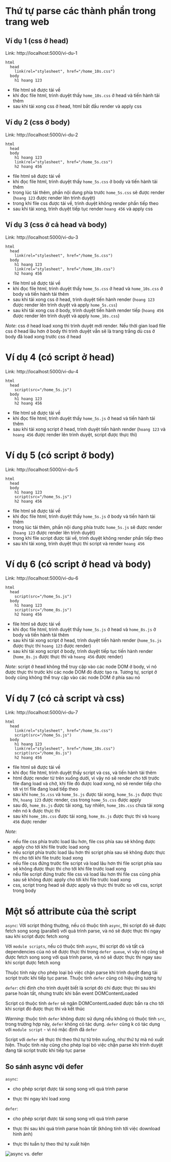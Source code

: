 # Thứ tự parse các thành phần trong trang web

## Ví dụ 1 (css ở head)

Link: http://localhost:5000/vi-du-1

```pug
html
  head
    link(rel="stylesheet", href="/home_10s.css")
  body
    h1 hoang 123
```

- file html sẽ được tải về
- khi đọc file html, trình duyệt thấy `home_10s.css` ở head và tiến hành tải thêm
- sau khi tải xong css ở head, html bắt đầu render và apply css

## Ví dụ 2 (css ở body)

Link: http://localhost:5000/vi-du-2

```pug
html
  head
  body
    h1 hoang 123
    link(rel="stylesheet", href="/home_5s.css")
    h2 hoang 456
```

- file html sẽ được tải về
- khi đọc file html, trình duyệt thấy `home_5s.css` ở body và tiến hành tải thêm
- trong lúc tải thêm, phần nội dung phía trước `home_5s.css` sẽ được render (`hoang 123` được render lên trình duyệt)
- trong khi file css được tải về, trình duyệt không render phần tiếp theo
- sau khi tải xong, trình duyệt tiếp tục render `hoang 456` và apply css

## Ví dụ 3 (css ở cả head và body)

Link: http://localhost:5000/vi-du-3

```pug
html
  head
    link(rel="stylesheet", href="/home_5s.css")
  body
    h1 hoang 123
    link(rel="stylesheet", href="/home_10s.css")
    h2 hoang 456
```

- file html sẽ được tải về
- khi đọc file html, trình duyệt thấy `home_5s.css` ở head và `home_10s.css` ở body và tiến hành tải thêm
- sau khi tải xong css ở head, trình duyệt tiến hành render (`hoang 123` được render lên trình duyệt và apply `home_5s.css`)
- sau khi tải xong css ở body, trình duyệt tiến hành render tiếp (`hoang 456` được render lên trình duyệt và apply `home_10s.css`)

_Note_: css ở head load xong thì trình duyệt mới render. Nếu thời gian load file css ở head lâu hơn ở body thì trình duyệt vẫn sẽ là trang trắng dù css ở body đã load xong trước css ở head

# Ví dụ 4 (có script ở head)

Link: http://localhost:5000/vi-du-4

```pug
html
  head
    script(src="/home_5s.js")
  body
    h1 hoang 123
    h2 hoang 456
```

- file html sẽ được tải về
- khi đọc file html, trình duyệt thấy `home_5s.js` ở head và tiến hành tải thêm
- sau khi tải xong script ở head, trình duyệt tiến hành render (`hoang 123` và `hoang 456` được render lên trình duyệt, script được thực thi)

# Ví dụ 5 (có script ở body)

Link: http://localhost:5000/vi-du-5

```pug
html
  head
  body
    h1 hoang 123
    script(src="/home_5s.js")
    h2 hoang 456
```

- file html sẽ được tải về
- khi đọc file html, trình duyệt thấy `home_5s.js` ở body và tiến hành tải thêm
- trong lúc tải thêm, phần nội dung phía trước `home_5s.js` sẽ được render (`hoang 123` được render lên trình duyệt)
- trong khi file script được tải về, trình duyệt không render phần tiếp theo
- sau khi tải xong, trình duyệt thực thi script và render `hoang 456`

# Ví dụ 6 (có script ở head và body)

Link: http://localhost:5000/vi-du-6

```pug
html
  head
    script(src="/home_5s.js")
  body
    h1 hoang 123
    script(src="/home_8s.js")
    h2 hoang 456
```

- file html sẽ được tải về
- khi đọc file html, trình duyệt thấy `home_5s.js` ở head và `home_8s.js` ở body và tiến hành tải thêm
- sau khi tải xong script ở head, trình duyệt tiến hành render (`home_5s.js` được thực thi `hoang 123` được render)
- sau khi tải xong script ở body, trình duyệt tiếp tục tiến hành render (`home_8s.js` được thực thi và `hoang 456` được render)

_Note_: script ở head không thể truy cập vào các node DOM ở body, vì nó được thực thi trước khi các node DOM đó được tạo ra. Tương tự, script ở body cũng không thể truy cập vào các node DOM ở phía sau nó

# Ví dụ 7 (có cả script và css)

Link: http://localhost:5000/vi-du-7

```pug
html
  head
    link(rel="stylesheet", href="/home_5s.css")
    script(src="/home_5s.js")
  body
    h1 hoang 123
    link(rel="stylesheet", href="/home_10s.css")
    script(src="/home_8s.js")
    h2 hoang 456
```

- file html sẽ được tải về
- khi đọc file html, trình duyệt thấy script và css, và tiến hành tải thêm
- html được render từ trên xuống dưới, vì vậy nó sẽ render cho tới trước file đang load và chờ, khi file đó được load xong, nó sẽ render tiếp cho tới vị trí file đang load tiếp theo
- sau khi `home_5s.css` và `home_5s.js` được tải xong, `home_5s.js` được thực thi, `hoang 123` được render, css trong `home_5s.css` được apply
- sau đó, `home_8s.js` được tải xong, tuy nhiên, `home_10s.css` chưa tải xong nên nó k được thực thi
- sau khi `home_10s.css` được tải xong, `home_8s.js` được thực thi và `hoang 456` được render

_Note_:

- nếu file css phía trước load lâu hơn, file css phía sau sẽ không được apply cho tới khi file trước load xong
- nếu script phía trước load lâu hơn thì script phía sau sẽ không được thực thi cho tới khi file trước load xong
- nếu file css đứng trước file script và load lâu hơn thì file script phía sau sẽ không được thực thi cho tới khi file trước load xong
- nếu file script đứng trước file css và load lâu hơn thì file css cũng phía sau sẽ không được apply cho tới khi file trước load xong
- css, script trong head sẽ được apply và thực thi trước so với css, script trong body

# Một số attribute của thẻ script

`async`: Với script thông thường, nếu có thuộc tính `async`, thì script đó sẽ được fetch song song (parallel) với quá trình parse, và nó sẽ được thực thi ngay sau khi script được fetch xong

Với `module scripts`, nếu có thuộc tính `async`, thì script đó và tất cả dependencies của nó sẽ được thực thi trong `defer queue`, vì vậy nó cũng sẽ được fetch song song với quá trình parse, và nó sẽ được thực thi ngay sau khi script được fetch xong

Thuộc tính này cho phép loại bỏ việc chặn parse khi trình duyệt đang tải script trước khi tiếp tục parse. Thuộc tính `defer` cũng có hiệu ứng tương tự

`defer`: chỉ định cho trình duyệt biết là script đó chỉ được thực thi sau khi parse hoàn tất, nhưng trước khi bắn event DOMContentLoaded

Script có thuộc tính `defer` sẽ ngăn DOMContentLoaded được bắn ra cho tới khi script đó được thực thi và kết thúc

_Warning_: thuộc tính `defer` không được sử dụng nếu không có thuộc tính `src`, trong trường hợp này, `defer` không có tác dụng. `defer` cũng k có tác dụng với `module script` - vì nó mặc định đã `defer`

Script với `defer` sẽ thực thi theo thứ tự từ trên xuống, như thứ tự mà nó xuất hiện. Thuộc tính này cũng cho phép loại bỏ việc chặn parse khi trình duyệt đang tải script trước khi tiếp tục parse

## So sánh async với defer

`async`:

- cho phép script được tải song song với quá trình parse

- thực thi ngay khi load xong

`defer`:

- cho phép script được tải song song với quá trình parse

- thực thi sau khi quá trình parse hoàn tất (không tính tới việc download hình ảnh)

- thực thi tuần tự theo thứ tự xuất hiện

![async vs. defer](https://user-images.githubusercontent.com/40981446/226522842-13d2b1be-cd38-45d4-9ee2-abd1c6866fad.png)
